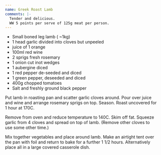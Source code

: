 ```yaml
---
name: Greek Roast Lamb
comments: |-
  Tender and delicious.
  WW 5 points per serve of 125g meat per person.
---
```


* Small boned leg lamb ( ~1kg)
* 1 head garlic divided into cloves but unpeeled
* juice of 1 orange
* 100ml red wine
* 2 sprigs fresh rosemary
* 1 onion cut inot wedges
* 1 aubergine diced
* 1 red pepper de-seeded and diced
* 1 green pepper, deseeded and diced
* 400g chopped tomatoes
* Salt and freshly ground black pepper

Put lamb in roasting pan and scatter garlic cloves around.  Pour over juice and wine and arrange rosemary sprigs on top.  Season.
Roast uncovered for 1 hour at 170C.

Remove from oven and reduce temperature to 140C.
Skim  off fat.  Squeeze garlic from 4 cloves and spread on top of lamb. (Remove other cloves to use some other time.) 

Mix together vegetables and place around lamb. Make an airtight tent over the pan with foil and return to bake for  a further 1 1/2 hours.  Alternatively place all in a large covered casserole dish.

